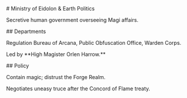 \# Ministry of Eidolon \& Earth Politics

Secretive human government overseeing Magi affairs.



\## Departments

Regulation Bureau of Arcana, Public Obfuscation Office, Warden Corps.  

Led by \*\*High Magister Orlen Harrow.\*\*



\## Policy

Contain magic; distrust the Forge Realm.  

Negotiates uneasy truce after the Concord of Flame treaty.




